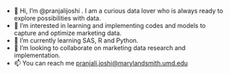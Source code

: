 - 👋 Hi, I’m @pranjalijoshi . I am a curious data lover who is always ready to explore possibilities with data.
- 👀 I’m interested in learning and implementing codes and models to capture and optimize marketing data.
- 🌱 I’m currently learning SAS, R and Python.
- 💞️ I’m looking to collaborate on marketing data research and implementation.
- 📫 You can reach me pranjali.joshi@marylandsmith.umd.edu

<!---
pranjalijoshi/pranjalijoshi is a ✨ special ✨ repository because its `README.md` (this file) appears on your GitHub profile.
You can click the Preview link to take a look at your changes.
--->
